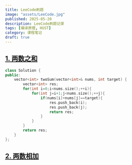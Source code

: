 ```yaml
---
title: LeeCode刷题
image: "assets/LeeCode.jpg"
published: 2025-05-20
description: LeeCode刷题记录
tags: [编译原理, HUST]
category: 课程笔记
draft: true
---
```


## [1. 两数之和](https://leetcode.cn/problems/two-sum/)

```c++
class Solution {
public:
    vector<int> twoSum(vector<int>& nums, int target) {
        vector<int> res;
        for(int i=0;i<nums.size();++i){
            for(int j=i+1;j<nums.size();++j){
                if(nums[i]+nums[j]==target){
                    res.push_back(i);
                    res.push_back(j);
                    return res;
                }
            }
        }
        return res;
    }
};
```



## [2. 两数相加](https://leetcode.cn/problems/add-two-numbers/)

